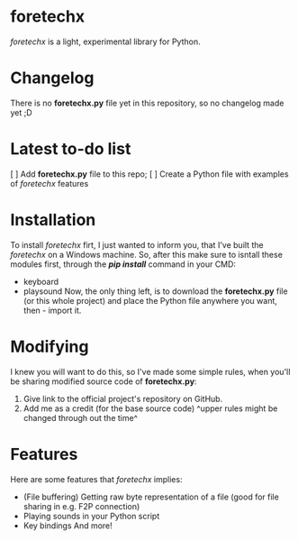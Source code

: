 # foretechx
*foretechx* is a light, experimental library for Python.

# Changelog
There is no **foretechx.py** file yet in this repository, so no changelog made yet ;D

# Latest to-do list
[ ] Add **foretechx.py** file to this repo;
[ ] Create a Python file with examples of *foretechx* features

# Installation
To install *foretechx* firt, I just wanted to inform you, that I've built the *foretechx* on a Windows machine.
So, after this make sure to isntall these modules first, through the ***pip install*** command in your CMD:
- keyboard
- playsound
Now, the only thing left, is to download the **foretechx.py** file (or this whole project) and place the Python file anywhere you want, then - import it.

# Modifying
I knew you will want to do this, so I've made some simple rules, when you'll be sharing modified source code of **foretechx.py**:
1. Give link to the official project's repository on GitHub.
2. Add me as a credit (for the base source code)
^upper rules might be changed through out the time^

# Features
Here are some features that *foretechx* implies:
- (File buffering) Getting raw byte representation of a file (good for file sharing in e.g. F2P connection)
- Playing sounds in your Python script
- Key bindings
And more!

